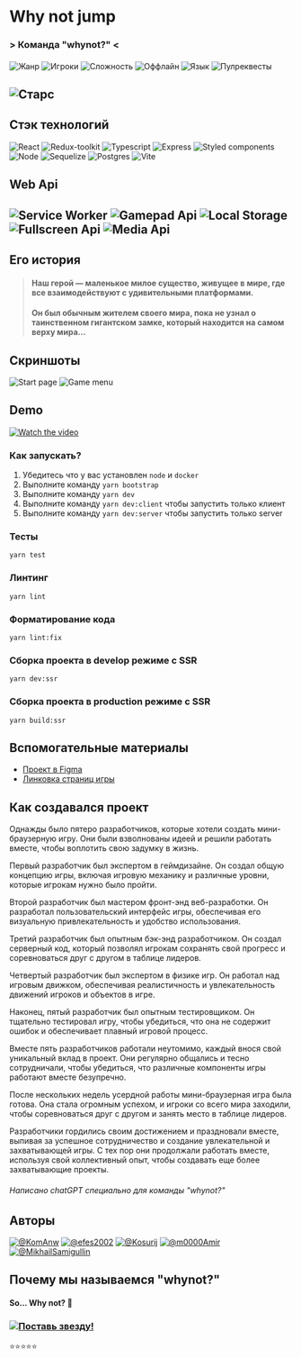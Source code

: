 # Why not jump

### > Команда "whynot?" <

####

![Жанр](https://img.shields.io/badge/%D0%96%D0%B0%D0%BD%D1%80%20%D0%B8%D0%B3%D1%80%D1%8B-%D0%9F%D0%BB%D0%B0%D1%82%D1%84%D0%BE%D1%80%D0%BC%D0%B5%D1%80-green?style=for-the-badge&logo=appveyor) ![Игроки](https://img.shields.io/badge/%D0%9A%D0%BE%D0%BB%D0%B8%D1%87%D0%B5%D1%81%D1%82%D0%B2%D0%BE%20%D0%B8%D0%B3%D1%80%D0%BE%D0%BA%D0%BE%D0%B2-%D0%9E%D0%B4%D0%B8%D0%BD-green?style=for-the-badge&logo=appveyor) ![Сложность](https://img.shields.io/badge/%D0%A1%D0%BB%D0%BE%D0%B6%D0%BD%D0%BE%D1%81%D1%82%D1%8C-%D0%A1%D1%80%D0%B5%D0%B4%D0%BD%D1%8F%D1%8F-orange?style=for-the-badge&logo=appveyor) ![Оффлайн](https://img.shields.io/badge/Offline-Да-blue?style=for-the-badge&logo=appveyor) ![Язык](https://img.shields.io/github/languages/top/KomAnw/whynot?style=for-the-badge&logo=appveyor) ![Пулреквесты](https://img.shields.io/github/issues-pr-closed-raw/KomAnw/whynot?style=for-the-badge&logo=appveyor) 

![Старс](https://img.shields.io/github/stars/KomAnw/whynot?style=social)
------
## Стэк технологий
![React](https://img.shields.io/badge/-React-blue?style=for-the-badge)  ![Redux-toolkit](https://img.shields.io/badge/-Redux--toolkit-blueviolet?style=for-the-badge)  ![Typescript](https://img.shields.io/badge/-Typescript-yellow?style=for-the-badge)  ![Express](https://img.shields.io/badge/-Express-lightgrey?style=for-the-badge)  ![Styled components](https://img.shields.io/badge/-Styled--components-pink?style=for-the-badge)  ![Node](https://img.shields.io/badge/-Node-green?style=for-the-badge)  ![Sequelize](https://img.shields.io/badge/-Sequelize-blue?style=for-the-badge)  ![Postgres](https://img.shields.io/badge/-Postgres-blue?style=for-the-badge)  ![Vite](https://img.shields.io/badge/-Vite-violet?style=for-the-badge)

## Web Api
![Service Worker](https://img.shields.io/badge/-Service%20Worker-violet?style=for-the-badge)  ![Gamepad Api](https://img.shields.io/badge/-Gamepad%20Api-lightgrey?style=for-the-badge) ![Local Storage](https://img.shields.io/badge/-Local%20Storage-blueviolet?style=for-the-badge)  ![Fullscreen Api](https://img.shields.io/badge/-Fullscreen%20Api-blue?style=for-the-badge)  ![Media Api](https://img.shields.io/badge/-Media%20Api-yellow?style=for-the-badge)
-------

## Его история
> #### Наш герой — маленькое милое существо, живущее в мире, где все взаимодействуют с удивительными платформами.
> #### Он был обычным жителем своего мира, пока не узнал о таинственном гигантском замке, который находится на самом верху мира...

## Скриншоты

![Start page](https://i.postimg.cc/LgZYnqBj/Screenshot-from-2023-02-27-13-40-27.png)
![Game menu](https://i.postimg.cc/dk3TcNhH/Screenshot-from-2023-02-27-13-41-37.png)

## Demo

[![Watch the video](https://i.postimg.cc/SQWwss9X/Screenshot-from-2023-02-27-13-55-02.png)](https://youtu.be/3EKMsZVjtaA)

### Как запускать?

1. Убедитесь что у вас установлен `node` и `docker`
2. Выполните команду `yarn bootstrap`
3. Выполните команду `yarn dev`
4. Выполните команду `yarn dev:client` чтобы запустить только клиент
5. Выполните команду `yarn dev:server` чтобы запустить только server  

### Тесты

`yarn test`

### Линтинг

`yarn lint`

### Форматирование кода

`yarn lint:fix`

### Сборка проекта в develop режиме с SSR

`yarn dev:ssr`

### Сборка проекта в production режиме с SSR

`yarn build:ssr`

## Вспомогательные материалы

- [Проект в Figma](https://www.figma.com/file/qufzePhfdMeFfO7b92dHAZ/Game?node-id=0%3A1&t=wJEZXp78TQ96NCbv-0)
- [Линковка страниц игры](https://www.figma.com/file/sGcJQ8snD3ds0yy7WZDoFt/%D0%9B%D0%B8%D0%BD%D0%BA%D0%BE%D0%B2%D0%BA%D0%B0-%D1%81%D0%B0%D0%B9%D1%82%D0%B0-%D0%B8%D0%B3%D1%80%D1%8B)

## Как создавался проект

Однажды было пятеро разработчиков, которые хотели создать мини-браузерную игру. Они были взволнованы идеей и решили работать вместе, чтобы воплотить свою задумку в жизнь.

Первый разработчик был экспертом в геймдизайне. Он создал общую концепцию игры, включая игровую механику и различные уровни, которые игрокам нужно было пройти.

Второй разработчик был мастером фронт-энд веб-разработки. Он разработал пользовательский интерфейс игры, обеспечивая его визуальную привлекательность и удобство использования.

Третий разработчик был опытным бэк-энд разработчиком. Он создал серверный код, который позволял игрокам сохранять свой прогресс и соревноваться друг с другом в таблице лидеров.

Четвертый разработчик был экспертом в физике игр. Он работал над игровым движком, обеспечивая реалистичность и увлекательность движений игроков и объектов в игре.

Наконец, пятый разработчик был опытным тестировщиком. Он тщательно тестировал игру, чтобы убедиться, что она не содержит ошибок и обеспечивает плавный игровой процесс.

Вместе пять разработчиков работали неутомимо, каждый внося свой уникальный вклад в проект. Они регулярно общались и тесно сотрудничали, чтобы убедиться, что различные компоненты игры работают вместе безупречно.

После нескольких недель усердной работы мини-браузерная игра была готова. Она стала огромным успехом, и игроки со всего мира заходили, чтобы соревноваться друг с другом и занять место в таблице лидеров.

Разработчики гордились своим достижением и праздновали вместе, выпивая за успешное сотрудничество и создание увлекательной и захватывающей игры. С тех пор они продолжали работать вместе, используя свой коллективный опыт, чтобы создавать еще более захватывающие проекты.

###### Написано chatGPT специально для команды "whynot?"

## Авторы
[![@KomAnw](https://img.shields.io/badge/-%40KomAnw-blue?style=for-the-badge)](https://github.com/KomAnw)
[![@efes2002](https://img.shields.io/badge/-%40efes2002-blue?style=for-the-badge)](https://github.com/efes2002)
[![@Kosurij](https://img.shields.io/badge/-%40Kosurij-blue?style=for-the-badge)](https://github.com/Kosurij)
[![@m0000Amir](https://img.shields.io/badge/-%40m0000Amir-blue?style=for-the-badge)](https://github.com/m0000Amir)
[![@MikhailSamigullin](https://img.shields.io/badge/-%40MikhailSamigullin-blue?style=for-the-badge)](https://github.com/MikhailSamigullin)

## Почему мы называемся "whynot?"
#### So... Why not? 🤣

### [![Поставь звезду!](https://img.shields.io/badge/-Поставь%20звезду!-yellow?style=for-the-badge)](https://github.com/KomAnw/whynot) 
⭐⭐⭐⭐⭐
